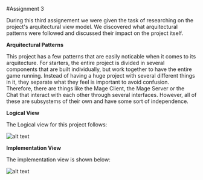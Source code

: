 #Assignment 3

During this third assignement we were given the task of researching on the project's arquitectural view model. We discovered
what arquitectural patterns were followed and discussed their impact on the project itself.

__Arquitectural Patterns__

This project has a few patterns that are easily noticable when it comes to its arquitecture. For starters, the entire project is divided in several components that are built individually, but work together to have the entire game running. Instead of having a huge project with several different things in it, they separate what they feel is important to avoid confusion. Therefore, there are things like the Mage Client, the Mage Server or the Chat that interact with each other through several interfaces. However, all of these are subsystems of their own and have some sort of independence.

__Logical View__

The Logical view for this project follows:

![alt text](http://i.imgur.com/9aBDE77.png "Use case")

__Implementation View__

The implementation view is shown below:

![alt text](http://i.imgur.com/XOssgcg.png "Use case")
